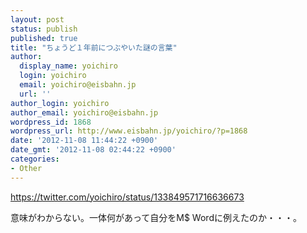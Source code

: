 ```yaml
---
layout: post
status: publish
published: true
title: "ちょうど１年前につぶやいた謎の言葉"
author:
  display_name: yoichiro
  login: yoichiro
  email: yoichiro@eisbahn.jp
  url: ''
author_login: yoichiro
author_email: yoichiro@eisbahn.jp
wordpress_id: 1868
wordpress_url: http://www.eisbahn.jp/yoichiro/?p=1868
date: '2012-11-08 11:44:22 +0900'
date_gmt: '2012-11-08 02:44:22 +0900'
categories:
- Other
---
```


https://twitter.com/yoichiro/status/133849571716636673

意味がわからない。一体何があって自分をM$ Wordに例えたのか・・・。
